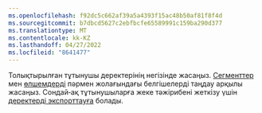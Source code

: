 ```yaml
---
ms.openlocfilehash: f92dc5c662af39a5a4393f15ac48b50af81f8f4d
ms.sourcegitcommit: b7dbcd5627c2ebfbcfe65589991c159ba290d377
ms.translationtype: MT
ms.contentlocale: kk-KZ
ms.lasthandoff: 04/27/2022
ms.locfileid: "8641477"
---
```

Толықтырылған тұтынушы деректерінің негізінде жасаңыз. [Сегменттер](../segments.md) мен [өлшемдерді](../measures.md) пәрмен жолағындағы белгішелерді таңдау арқылы жасаңыз. Сондай‑ақ тұтынушыларға жеке тәжірибені жеткізу үшін [деректерді экспорттауға](../export-destinations.md) болады.